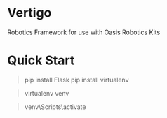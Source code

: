 # Vertigo
Robotics Framework for use with Oasis Robotics Kits

# Quick Start
> pip install Flask
> pip install virtualenv 

> virtualenv venv

> venv\Scripts\activate